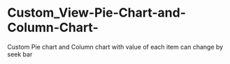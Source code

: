 # Custom_View-Pie-Chart-and-Column-Chart-
Custom Pie chart and Column chart with value of each item can change by seek bar
